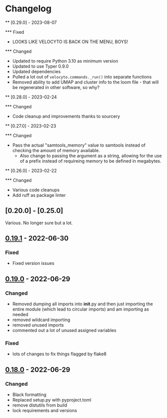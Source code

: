 # Changelog

** [0.29.0] - 2023-08-07

*** Fixed

- LOOKS LIKE VELOCYTO IS BACK ON THE MENU, BOYS!

*** Changed

- Updated to require Python 3.10 as minimum version
- Updated to use Typer 0.9.0
- Updated dependencies
- Pulled a lot out of `velocyto.commands._run()` into separate functions
- Removed ability to add UMAP and cluster info to the loom file - that will be regenerated in other software, so why?

** [0.28.0] - 2023-02-24

*** Changed

- Code cleanup and improvements thanks to sourcery

** [0.27.0] - 2023-02-23

*** Changed

- Pass the actual "samtools_memory" value to samtools instead of checking the amount of memory available.
  - Also change to passing the argument as a string, allowing for the use of a prefix instead of requireing memory to be
  defined in megabytes.

** [0.26.0] - 2023-02-22

*** Changed

- Various code cleanups
- Add ruff as package linter

## [0.20.0] - [0.25.0]

Various. No longer sure but a lot.

## [0.19.1] - 2022-06-30

### Fixed

- Fixed version issues

## [0.19.0] - 2022-06-29

### Changed

- Removed dumping all imports into __init__.py and then just importing the entire module (which lead to circular imports) and am importing as needed
- removed wildcard importing
- removed unused imports
- commented out a lot of unused assigned variables

### Fixed

- lots of changes to fix things flagged by flake8


## [0.18.0] - 2022-06-29


### Changed

- Black formatting
- Replaced setup.py with pyproject.toml
- remove distutils from build
- lock requirements and versions

[0.27.1]: https://github.com/olivierlacan/keep-a-changelog/releases/tag/0.27.0
[0.19.1]: https://github.com/olivierlacan/keep-a-changelog/releases/tag/0.19.0..0.19.1
[0.19.0]: https://github.com/olivierlacan/keep-a-changelog/releases/tag/0.18.0..0.19.0
[0.18.0]: https://github.com/olivierlacan/keep-a-changelog/releases/tag/0.18.0